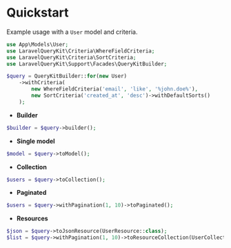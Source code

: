 # Quickstart

Example usage with a `User` model and criteria.

```php
use App\Models\User;
use LaravelQueryKit\Criteria\WhereFieldCriteria;
use LaravelQueryKit\Criteria\SortCriteria;
use LaravelQueryKit\Support\Facades\QueryKitBuilder;

$query = QueryKitBuilder::for(new User)
    ->withCriteria(
        new WhereFieldCriteria('email', 'like', '%john.doe%'),
        new SortCriteria('created_at', 'desc')->withDefaultSorts()
    );
```

- **Builder**
```php
$builder = $query->builder();
```

- **Single model**
```php
$model = $query->toModel();
```

- **Collection**
```php
$users = $query->toCollection();
```

- **Paginated**
```php
$users = $query->withPagination(1, 10)->toPaginated();
```

- **Resources**
```php
$json = $query->toJsonResource(UserResource::class);
$list = $query->withPagination(1, 10)->toResourceCollection(UserCollection::class);
```
